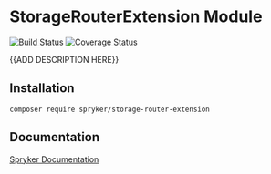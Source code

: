 # StorageRouterExtension Module
[![Build Status](https://travis-ci.org/spryker/storage-router-extension.svg)](https://travis-ci.org/spryker/storage-router-extension)
[![Coverage Status](https://coveralls.io/repos/github/spryker/storage-router-extension/badge.svg)](https://coveralls.io/github/spryker/storage-router-extension)

{{ADD DESCRIPTION HERE}}

## Installation

```
composer require spryker/storage-router-extension
```

## Documentation

[Spryker Documentation](https://academy.spryker.com/developing_with_spryker/module_guide/modules.html)
